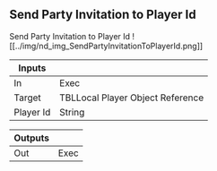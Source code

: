 ## Send Party Invitation to Player Id
Send Party Invitation to Player Id
![[../img/nd_img_SendPartyInvitationToPlayerId.png]]

|Inputs||
|--|--|
| In | Exec |
| Target | TBLLocal Player Object Reference |
| Player Id | String |

|Outputs||
|--|--|
| Out | Exec |
